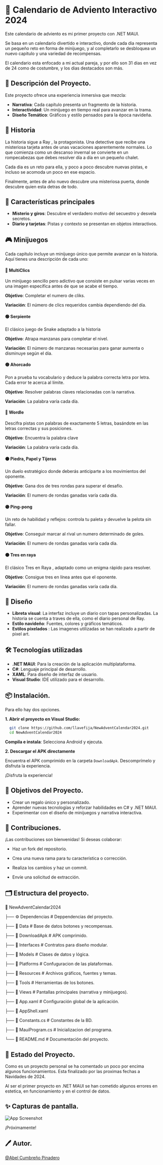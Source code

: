 

# 🎄 Calendario de Adviento Interactivo 2024

Este calendario de adviento es mi primer proyecto con .NET MAUI.

Se basa en un calendario divertido e interactivo, donde cada dia representa un pequeño reto en forma de minijuego, y al completarlo se desbloquea un nuevo capitulo y una variedad de recompensas.

El calendario esta enfocado a mi actual pareja, y por ello son 31 dias en vez de 24 como de costumbre, y los dias destacados son más.

## 📝 Descripción del Proyecto.

Este proyecto ofrece una experiencia inmersiva que mezcla:

- **Narrativa**: Cada capítulo presenta un fragmento de la historia.
- **Interactividad**: Un minijuego en tiempo real para avanzar en la trama.
- **Diseño Temático**: Gráficos y estilo pensados ​​para la época navideña.

## 📖 Historia

La historia sigue a Ray , la protagonista. Una detective que recibe una misteriosa tarjeta antes de unas vacaciones aparentemente normales. Lo que comienza como un descanso invernal se convierte en un rompecabezas que debes resolver día a día en un pequeño chalet.

Cada dia es un reto para ella, y poco a poco descubre nuevas pistas, e incluso se acomoda un poco en ese espacio.

Finalmente, antes de año nuevo descubre una misteriosa puerta, donde descubre quien esta detras de todo.

## 🚀 Características principales

- **Misterio y giros**: Descubre el verdadero motivo del secuestro y desvela secretos.
- **Diario y tarjetas**: Pistas y contexto se presentan en objetos interactivos.


## 🎮 Minijuegos

Cada capítulo incluye un minijuego único que permite avanzar en la historia. Aquí tienes una descripción de cada uno:

#### 🔴 MultiClics

Un minijuego sencillo pero adictivo que consiste en pulsar varias veces en una imagen específica antes de que se acabe el tiempo.

**Objetivo**: Completar el numero de cliks.

**Variación**: El número de clics requeridos cambia dependiendo del día.

#### 🟢 Serpiente

El clásico juego de Snake adaptado a la historia

**Objetivo**: Atrapa manzanas para completar el nivel.

**Variación**: El número de manzanas necesarias para ganar aumenta o disminuye según el día.

#### 🟡 Ahorcado

Pon a prueba tu vocabulario y deduce la palabra correcta letra por letra. Cada error te acerca al límite.

**Objetivo**: Resolver palabras claves relacionadas con la narrativa.

**Variación**: La palabra varía cada día.

#### 🔵 Wordle

Descifra pistas con palabras de exactamente 5 letras, basándote en las letras correctas y sus posiciones.

**Objetivo**: Encuentra la palabra clave

**Variación**: La palabra varía cada día.


#### 🟠 Piedra, Papel y Tijeras

Un duelo estratégico donde deberás anticiparte a los movimientos del oponente.

**Objetivo**: Gana dos de tres rondas para superar el desafío.

**Variación**: El numero de rondas ganadas varía cada día.


#### 🟣 Ping-pong

Un reto de habilidad y reflejos: controla tu paleta y devuelve la pelota sin fallar.

**Objetivo**: Conseguir marcar al rival un numero determinado de goles.

**Variación**: El numero de rondas ganadas varía cada día.


#### ⚫ Tres en raya

El clásico Tres en Raya , adaptado como un enigma rápido para resolver.

**Objetivo**: Consigue tres en línea antes que el oponente.

**Variación**: El numero de rondas ganadas varía cada día.


## 🎨 Diseño

- **Libreta visual**: La interfaz incluye un diario con tapas personalizadas. La historia se cuenta a traves de ella, como el diario personal de Ray.
- **Estilo navideño**: Fuentes, colores y gráficos temáticos.
- **Estilos pixelados** : Las imagenes utilizadas se han realizado a partir de pixel art.

## 🛠 Tecnologías utilizadas

- **.NET MAUI**: Para la creación de la aplicación multiplataforma.
- **C#**: Lenguaje principal de desarrollo.
- **XAML**: Para diseño de interfaz de usuario.
- **Visual Studio**: IDE utilizado para el desarrollo.

## 📦 Instalación.

Para ello hay dos opciones. 

**1. Abrir el proyecto en Visual Studio:**

```bash
  git clone https://github.com/llavefija/NewAdventCalendar2024.git
  cd NewAdventCalendar2024
```


**Compila e instala**: Selecciona Android y ejecuta.

**2. Descargar el APK directamente**

Encuentra el APK comprimido en la carpeta `DownloadApk`. Descomprímelo y disfruta la experiencia.

¡Disfruta la experiencia!

## 🎯 Objetivos del Proyecto.

- Crear un regalo único y personalizado.
- Aprender nuevas tecnologías y reforzar habilidades en C# y .NET MAUI.
- Experimentar con el diseño de minijuegos y narrativa interactiva.

## 👥 Contribuciones.

¡Las contribuciones son bienvenidas! Si deseas colaborar:

- Haz un fork del repositorio.

- Crea una nueva rama para tu característica o corrección.

- Realiza los cambios y haz un commit.

- Envíe una solicitud de extracción.

## 🗂 Estructura del proyecto.


📂 NewAdventCalendar2024

├── ⚙️ Dependencias     # Deppendencias del proyecto.

├── 📂 Data             # Base de datos botones y recompensas.

├── 📂 DownloadApk      # APK comprimido.

├── 📂 Interfaces       # Contratos para diseño modular.

├── 📂 Models           # Clases de datos y lógica.

├── 📂 Platforms        # Confuguracion de las plataformas.

├── 📂 Resources        # Archivos gráficos, fuentes y temas.

├── 📂 Tools            # Herramientas de los botones.

├── 📂 Views            # Pantallas principales (narrativa y minijuegos).

├── 📄 App.xaml         # Configuración global de la aplicación.

├── 📄 AppShell.xaml   

├── 📄 Constants.cs     # Constantes de la BD.

├── 📄 MauiProgram.cs   # Inicializacion del programa.

└── 📄 README.md        # Documentación del proyecto.

## 📌 Estado del Proyecto.

Como es un proyecto personal se ha comentado un poco por encima algunos funcionamientos. Esta finalizado por las proximas fechas a Navidades de 2024.

Al ser el primer proyecto en .NET MAUI se han cometido algunos errores en estetica, en funcionamiento y en el control de datos.

## ✨ Capturas de pantalla.

![App Screenshot](https://via.placeholder.com/468x300?text=App+Screenshot+Here)

¡Próximamente!


## 🖊️ Autor.

[@Abel Cumbreño Pinadero](https://www.github.com/llavefija)



